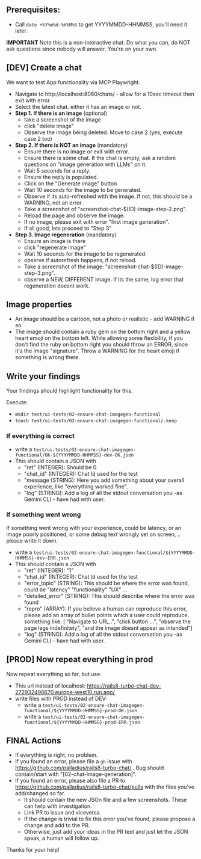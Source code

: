 ## Prerequisites:

* Call `date +%Y%m%d-%H%M%S` to get YYYYMMDD-HHMMSS, you'll need it later.

**IMPORTANT** Note this is a non-interactive chat. Do what you can, do NOT ask questions since nobody will answer. You're on your own.

## [DEV] Create a chat

We want to test App functionality via MCP Playwright.

* Navigate to http://localhost:8080/chats/ - allow for a 10sec timeout then exit with error
* Select the latest chat. either it has an image or not.
* **Step 1. If there is an image** (optional)
  * take a screenshot of the image
  * click "delete image"
  * Observe the image being deleted. Move to case 2 (yes, execute case 2 too)
* **Step 2. If there is NOT an image** (mandatory)
  * Ensure there is no image or exit with error.
  * Ensure there is some chat. If the chat is empty, ask a random questions on "image generation with LLMs" on it.
  * Wait 5 seconds for a reply.
  * Ensure the reply is populated.
  * Click on the "Generate image" button
  * Wait 10 seconds for the image to be generated.
  * Observe if its auto-refreshed with the image. If not, this should be a WARNING, not an error.
  * Take a screenshot of "screenshot-chat-$(ID)-image-step-2.png".
  * Reload the page and observe the image.
  * If no image, please exit with error "first image generation".
  * If all good, lets proceed to "Step 3"
* **Step 3. Image regeneration** (mandatory)
  * Ensure an image is there
  * click "regenerate image"
  * Wait 10 seconds for the image to be regenerated.
  * observe if autorefresh happens, if not reload.
  * Take a screenshot of the image: "screenshot-chat-$(ID)-image-step-3.png".
  * observe a NEW, DIFFERENT image. If its the same, log error that regeneration doesnt work.

## Image properties

* An image should be a cartoon, not a photo or realistic - add WARNING if so.
* The image should contain a ruby gem on the bottom right and a yellow heart emoji on the bottom left. While allowing
  some flexibility, if you don't find the ruby on bottom right you should throw an ERROR, since it's the
  image "signature". Throw a WARNING for the heart emoji if something is wrong there.

## Write your findings

Your findings should highlight functionality for this.

Execute:

* `mkdir test/ui-tests/02-ensure-chat-imagegen-functional`
* `touch test/ui-tests/02-ensure-chat-imagegen-functional/.keep`

### If everything is correct

* write a `test/ui-tests/02-ensure-chat-imagegen-functional/OK-${YYYYMMDD-HHMMSS}-dev-OK.json`
* This should contain a JSON with
  * "ret" (INTEGER): Should be 0
  * "chat_id" (INTEGER): Chat Id used for the test
  * "message (STRING): Here you add something about your overall experience, like "everything worked fine".
  * "log" (STRING): Add a log of all the stdout conversation you -as Gemini CLI - have had with user.

### If something went wrong

If something went wrong with your experience, could be latency, or an image poorly positioned, or some debug text wrongly set on screen, ..
please write it down.

* write a `test/ui-tests/02-ensure-chat-imagegen-functional/${YYYYMMDD-HHMMSS}-dev-ERR.json`
* This should contain a JSON with
  * "ret" (INTEGER): "1"
  * "chat_id" (INTEGER): Chat Id used for the test
  * "error_topic" (STRING): This should be where the error was found, could be "latency" "functionality" "UX" ...
  * "detailed_error" (STRING): This should describe where the error was found
  * "repro" (ARRAY): If you believe a human can reproduce this error, please add an array of bullet points which a user could reproduce, something like:
    [ "Navigate to URL..", "click button ...", "observe the page lags indefinitely", "and the image doesnt appear as intended"]
  * "log" (STRING): Add a log of all the stdout conversation you -as Gemini CLI - have had with user.



## [PROD] Now repeat everything in prod

Now repeat everything so far, but use:

* This url instead of localhost: https://rails8-turbo-chat-dev-272932496670.europe-west10.run.app/
* write files with PROD instead of DEV:
  * write a `test/ui-tests/02-ensure-chat-imagegen-functional/${YYYYMMDD-HHMMSS}-prod-OK.json`
  * write a `test/ui-tests/02-ensure-chat-imagegen-functional/${YYYYMMDD-HHMMSS}-prod-ERR.json`

## FINAL Actions

* If everything is right, no problem.
* If you found an error, please file a `gh` issue with https://github.com/palladius/rails8-turbo-chat/ . Bug should contain/start with "[02-chat-image-generation]".
* If you found an error, please also file a PR to https://github.com/palladius/rails8-turbo-chat/pulls with the files you've add/changed so far.
  * It should contain the new JSOn file and a few screenshots. These can help with investigation.
  * Link PR to issue and viceversa.
  * If the change is trivial to fix this error you've found, please propose a change and add to the PR.
  * Otherwise, just add your ideas in the PR text and just let the JSON speak, a human will follow up.

Thanks for your help!

